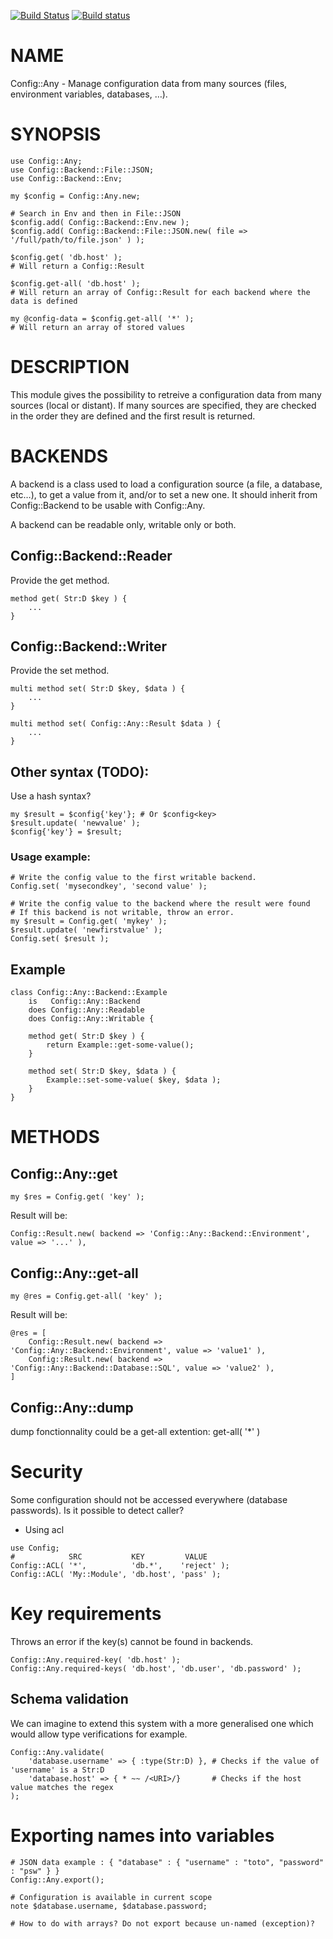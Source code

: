 [![Build Status](https://travis-ci.org/jsimonet/config-any.svg?branch=master)](https://travis-ci.org/jsimonet/config-any)
[![Build status](https://ci.appveyor.com/api/projects/status/kvd5vd1vg0q583nj/branch/master?svg=true)](https://ci.appveyor.com/project/jsimonet/config-any/branch/master)

# NAME

Config::Any - Manage configuration data from many sources (files, environment variables, databases, …).

# SYNOPSIS

```perl6
use Config::Any;
use Config::Backend::File::JSON;
use Config::Backend::Env;

my $config = Config::Any.new;

# Search in Env and then in File::JSON
$config.add( Config::Backend::Env.new );
$config.add( Config::Backend::File::JSON.new( file => '/full/path/to/file.json' ) );

$config.get( 'db.host' );
# Will return a Config::Result

$config.get-all( 'db.host' );
# Will return an array of Config::Result for each backend where the data is defined

my @config-data = $config.get-all( '*' );
# Will return an array of stored values
```

# DESCRIPTION

This module gives the possibility to retreive a configuration data from many sources (local or distant). If many sources are specified, they are checked in the order they are defined and the first result is returned.

# BACKENDS

A backend is a class used to load a configuration source (a file, a database, etc…), to get a value from it, and/or to set a new one.
It should inherit from Config::Backend to be usable with Config::Any.

A backend can be readable only, writable only or both.

## Config::Backend::Reader

Provide the get method.

```perl6
method get( Str:D $key ) {
	...
}
```

## Config::Backend::Writer

Provide the set method.

```perl6
multi method set( Str:D $key, $data ) {
	...
}

multi method set( Config::Any::Result $data ) {
	...
}
```

## Other syntax (TODO):

Use a hash syntax?
```perl6
my $result = $config{'key'}; # Or $config<key>
$result.update( 'newvalue' );
$config{'key'} = $result;
```

### Usage example:

```perl6
# Write the config value to the first writable backend.
Config.set( 'mysecondkey', 'second value' );

# Write the config value to the backend where the result were found
# If this backend is not writable, throw an error.
my $result = Config.get( 'mykey' );
$result.update( 'newfirstvalue' );
Config.set( $result );
```

## Example

```perl6
class Config::Any::Backend::Example
	is   Config::Any::Backend
	does Config::Any::Readable
	does Config::Any::Writable {

	method get( Str:D $key ) {
		return Example::get-some-value();
	}

	method set( Str:D $key, $data ) {
		Example::set-some-value( $key, $data );
	}
}
```

# METHODS

## Config::Any::get

```perl6
my $res = Config.get( 'key' );
```

Result will be:
```perl6
Config::Result.new( backend => 'Config::Any::Backend::Environment', value => '...' ),
```

## Config::Any::get-all

```perl6
my @res = Config.get-all( 'key' );
```

Result will be:
```perl6
@res = [
	Config::Result.new( backend => 'Config::Any::Backend::Environment', value => 'value1' ),
	Config::Result.new( backend => 'Config::Any::Backend::Database::SQL', value => 'value2' ),
]
```

## Config::Any::dump

dump fonctionnality could be a get-all extention: get-all( '\*' )

# Security

Some configuration should not be accessed everywhere (database passwords). Is it possible to detect caller?

  * Using acl

```perl6
use Config;
#            SRC           KEY         VALUE
Config::ACL( '*',          'db.*',    'reject' );
Config::ACL( 'My::Module', 'db.host', 'pass' );
```

# Key requirements

Throws an error if the key(s) cannot be found in backends.

```perl6
Config::Any.required-key( 'db.host' );
Config::Any.required-keys( 'db.host', 'db.user', 'db.password' );
```

## Schema validation

We can imagine to extend this system with a more generalised one which would allow
type verifications for example.

```perl6
Config::Any.validate(
	'database.username' => { :type(Str:D) }, # Checks if the value of 'username' is a Str:D
	'database.host' => { * ~~ /<URI>/}       # Checks if the host value matches the regex
);
```

# Exporting names into variables

```perl6
# JSON data example : { "database" : { "username" : "toto", "password" : "psw" } }
Config::Any.export();

# Configuration is available in current scope
note $database.username, $database.password;

# How to do with arrays? Do not export because un-named (exception)?
```
